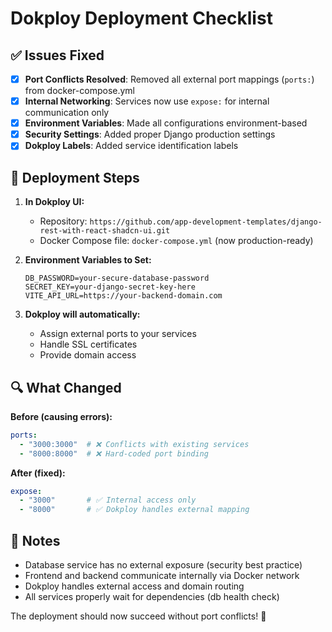 # Dokploy Deployment Checklist

## ✅ Issues Fixed

- [x] **Port Conflicts Resolved**: Removed all external port mappings (`ports:`) from docker-compose.yml
- [x] **Internal Networking**: Services now use `expose:` for internal communication only
- [x] **Environment Variables**: Made all configurations environment-based
- [x] **Security Settings**: Added proper Django production settings
- [x] **Dokploy Labels**: Added service identification labels

## 🚀 Deployment Steps

1. **In Dokploy UI:**
   - Repository: `https://github.com/app-development-templates/django-rest-with-react-shadcn-ui.git`
   - Docker Compose file: `docker-compose.yml` (now production-ready)
   
2. **Environment Variables to Set:**
   ```
   DB_PASSWORD=your-secure-database-password
   SECRET_KEY=your-django-secret-key-here
   VITE_API_URL=https://your-backend-domain.com
   ```

3. **Dokploy will automatically:**
   - Assign external ports to your services
   - Handle SSL certificates
   - Provide domain access

## 🔍 What Changed

**Before (causing errors):**
```yaml
ports:
  - "3000:3000"  # ❌ Conflicts with existing services
  - "8000:8000"  # ❌ Hard-coded port binding
```

**After (fixed):**
```yaml
expose:
  - "3000"       # ✅ Internal access only
  - "8000"       # ✅ Dokploy handles external mapping
```

## 📝 Notes

- Database service has no external exposure (security best practice)
- Frontend and backend communicate internally via Docker network
- Dokploy handles external access and domain routing
- All services properly wait for dependencies (db health check)

The deployment should now succeed without port conflicts! 🎉